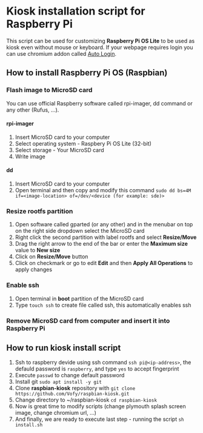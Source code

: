 # Kiosk installation script for Raspberry Pi
This script can be used for customizing **Raspberry Pi OS Lite** to be used as kiosk even without mouse or keyboard. If your webpage requires login you can use chromium addon called [Auto Login](https://chrome.google.com/webstore/detail/auto-login/kjdgohfkopafhjmmlbojhaabfpndllgk).

## How to install Raspberry Pi OS (Raspbian)

### Flash image to MicroSD card
You can use official Raspberry software called rpi-imager, dd command or any other (Rufus, ...).

#### rpi-imager
1. Insert MicroSD card to your computer
2. Select operating system - Raspbery Pi OS Lite (32-bit)
3. Select storage - Your MicroSD card
4. Write image

#### dd
1. Insert MicroSD card to your computer
2. Open terminal and then copy and modify this command `sudo dd bs=4M if=<image-location> of=/dev/<device (for example: sde)>`

### Resize rootfs partition
1. Open software called gparted (or any other) and in the menubar on top on the right side dropdown select the MicroSD card
2. Right click the second partition with label rootfs and select **Resize/Move**
3. Drag the right arrow to the end of the bar or enter the **Maximum size** value to **New size**
4. Click on **Resize/Move** button
5. Click on checkmark or go to edit **Edit** and then **Apply All Operations** to apply changes

### Enable ssh
1. Open terminal in **boot** partition of the MicroSD card
2. Type `touch ssh` to create file called ssh, this automatically enables ssh

### Remove MicroSD card from computer and insert it into Raspberry Pi

## How to run kiosk install script
1. Ssh to raspberry devide using ssh command `ssh pi@<ip-address>`, the defauld password is `raspberry`, and type `yes` to accept fingerprint
2. Execute `passwd` to change default password
3. Install git `sudo apt install -y git`
4. Clone **raspbian-kiosk** repository with `git clone https://github.com/Vofy/raspbian-kiosk.git`
5. Change directory to ~/raspbian-kiosk `cd raspbian-kiosk`
6. Now is great time to modify scripts (change plymouth splash screen image, change chromium url, ...)
7. And finally, we are ready to execute last step - running the script `sh install.sh`
